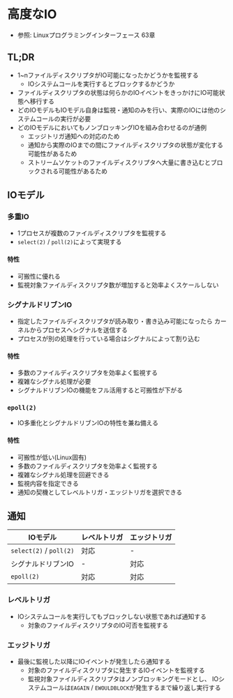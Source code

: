 # 高度なIO
- 参照: Linuxプログラミングインターフェース 63章

## TL;DR
- 1~nファイルディスクリプタがIO可能になったかどうかを監視する
  - IOシステムコールを実行するとブロックするかどうか
- ファイルディスクリプタの状態は何らかのIOイベントをきっかけにIO可能状態へ移行する
- どのIOモデルもIOモデル自身は監視・通知のみを行い、実際のIOには他のシステムコールの実行が必要
- どのIOモデルにおいてもノンブロッキングIOを組み合わせるのが通例
  - エッジトリガ通知への対応のため
  - 通知から実際のIOまでの間にファイルディスクリプタの状態が変化する可能性があるため
  - ストリームソケットのファイルディスクリプタへ大量に書き込むとブロックされる可能性があるため

## IOモデル
### 多重IO
- 1プロセスが複数のファイルディスクリプタを監視する
- `select(2)` / `poll(2)`によって実現する

#### 特性
- 可搬性に優れる
- 監視対象ファイルディスクリプタ数が増加すると効率よくスケールしない

### シグナルドリブンIO
- 指定したファイルディスクリプタが読み取り・書き込み可能になったら
  カーネルからプロセスへシグナルを送信する
- プロセスが別の処理を行っている場合はシグナルによって割り込む

#### 特性
- 多数のファイルディスクリプタを効率よく監視する
- 複雑なシグナル処理が必要
- シグナルドリブンIOの機能をフル活用すると可搬性が下がる

### `epoll(2)`
- IO多重化とシグナルドリブンIOの特性を兼ね備える

#### 特性
- 可搬性が低い(Linux固有)
- 多数のファイルディスクリプタを効率よく監視する
- 複雑なシグナル処理を回避できる
- 監視内容を指定できる
- 通知の契機としてレベルトリガ・エッジトリガを選択できる

## 通知

| IOモデル                | レベルトリガ | エッジトリガ |
| -                       | -            | -            |
| `select(2)` / `poll(2)` | 対応         | -            |
| シグナルドリブンIO      | -            | 対応         |
| `epoll(2)`              | 対応         | 対応         |

### レベルトリガ
- IOシステムコールを実行してもブロックしない状態であれば通知する
  - 対象のファイルディスクリプタのIO可否を監視する

### エッジトリガ
- 最後に監視した以降にIOイベントが発生したら通知する
  - 対象のファイルディスクリプタに発生するIOイベントを監視する
  - 監視対象ファイルディスクリプタはノンブロッキングモードとし、
    IOシステムコールは`EAGAIN` / `EWOULDBLOCK`が発生するまで繰り返し実行する
